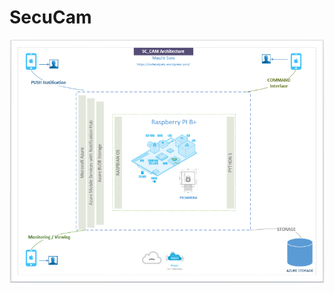 SecuCam
=======

![SecuCam Architecture](https://raw.githubusercontent.com/mauliksoni/SecuCam/master/Docs/Images/Security%20Camera%20Services%20Architecture1.PNG)
